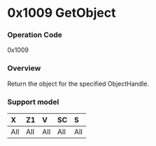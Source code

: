 # 0x1009 GetObject

### Operation Code

0x1009

### Overview

Return the object for the specified ObjectHandle.

### Support model

| X | Z1 | V | SC | S |
|:--|:--|:--|:--|:--|
| All | All | All | All | All |
